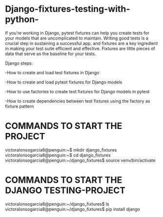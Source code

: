 # Django-fixtures-testing-with-python-
If you’re working in Django, pytest fixtures can help you create tests for your models that are uncomplicated to maintain. Writing good tests is a crucial step in sustaining a successful app, and fixtures are a key ingredient in making your test suite efficient and effective. Fixtures are little pieces of data that serve as the baseline for your tests.

Django steps: 

-How to create and load test fixtures in Django 

-How to create and load pytest fixtures for Django models 

-How to use factories to create test fixtures for Django models in pytest 

-How to create dependencies between test fixtures using the factory as fixture pattern

# COMMANDS TO START THE PROJECT

victoralonsogarcia8@penguin:~$ mkdir django_fixtures
victoralonsogarcia8@penguin:~$ cd django_fixtures
victoralonsogarcia8@penguin:~/django_fixtures$ source venv/bin/activate

# COMMANDS TO START THE DJANGO TESTING-PROJECT

victoralonsogarcia8@penguin:~/django_fixtures$ ls
victoralonsogarcia8@penguin:~/django_fixtures$ pip install django
